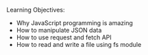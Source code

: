 Learning Objectives:

- Why JavaScript programming is amazing
- How to manipulate JSON data
- How to use request and fetch API
- How to read and write a file using fs module
